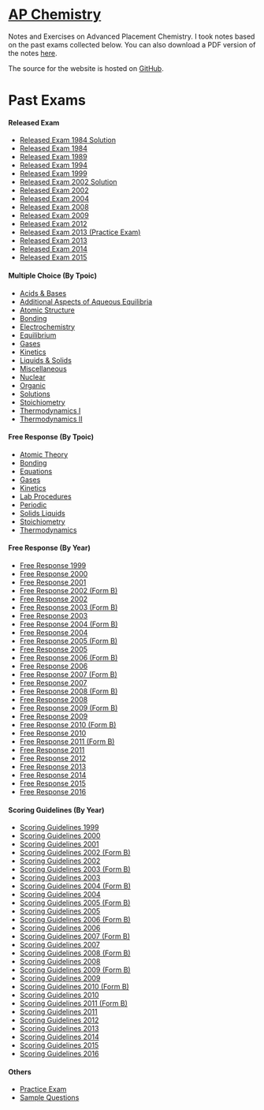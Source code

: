 # [AP Chemistry](https://stats.shawnzhong.com)
Notes and Exercises on Advanced Placement Chemistry. I took notes based on the past exams collected below. You can also download a PDF version of the notes   <a href="AP-Chemistry.pdf"  target="_blank" >here</a>.

The source for the website is hosted on [GitHub](https://github.com/ShawnZhong/AP-Chemistry). 

# Past Exams

#### Released Exam

* <a href="exams/Released Exam 1984 Solution.pdf" target="_blank">Released Exam 1984 Solution</a>
* <a href="exams/Released Exam 1984.pdf" target="_blank">Released Exam 1984</a>
* <a href="exams/Released Exam 1989.pdf" target="_blank">Released Exam 1989</a>
* <a href="exams/Released Exam 1994.pdf" target="_blank">Released Exam 1994</a>
* <a href="exams/Released Exam 1999.pdf" target="_blank">Released Exam 1999</a>
* <a href="exams/Released Exam 2002 Solution.pdf" target="_blank">Released Exam 2002 Solution</a>
* <a href="exams/Released Exam 2002.pdf" target="_blank">Released Exam 2002</a>
* <a href="exams/Released Exam 2004.pdf" target="_blank">Released Exam 2004</a>
* <a href="exams/Released Exam 2008.pdf" target="_blank">Released Exam 2008</a>
* <a href="exams/Released Exam 2009.pdf" target="_blank">Released Exam 2009</a>
* <a href="exams/Released Exam 2012.pdf" target="_blank">Released Exam 2012</a>
* <a href="exams/Released Exam 2013 (Practice Exam).pdf" target="_blank">Released Exam 2013 (Practice Exam)</a>
* <a href="exams/Released Exam 2013.pdf" target="_blank">Released Exam 2013</a>
* <a href="exams/Released Exam 2014.pdf" target="_blank">Released Exam 2014</a>
* <a href="exams/Released Exam 2015.pdf" target="_blank">Released Exam 2015</a>

#### Multiple Choice (By Tpoic)

* <a href="exams/Multiple Choice/Acids & Bases.pdf" target="_blank">Acids & Bases</a>
* <a href="exams/Multiple Choice/Additional Aspects of Aqueous Equilibria.pdf" target="_blank">Additional Aspects of Aqueous Equilibria</a>
* <a href="exams/Multiple Choice/Atomic Structure.pdf" target="_blank">Atomic Structure</a>
* <a href="exams/Multiple Choice/Bonding.pdf" target="_blank">Bonding</a>
* <a href="exams/Multiple Choice/Electrochemistry.pdf" target="_blank">Electrochemistry</a>
* <a href="exams/Multiple Choice/Equilibrium.pdf" target="_blank">Equilibrium</a>
* <a href="exams/Multiple Choice/Gases.pdf" target="_blank">Gases</a>
* <a href="exams/Multiple Choice/Kinetics.pdf" target="_blank">Kinetics</a>
* <a href="exams/Multiple Choice/Liquids & Solids.pdf" target="_blank">Liquids & Solids</a>
* <a href="exams/Multiple Choice/Miscellaneous.pdf" target="_blank">Miscellaneous</a>
* <a href="exams/Multiple Choice/Nuclear.pdf" target="_blank">Nuclear</a>
* <a href="exams/Multiple Choice/Organic.pdf" target="_blank">Organic</a>
* <a href="exams/Multiple Choice/Solutions.pdf" target="_blank">Solutions</a>
* <a href="exams/Multiple Choice/Stoichiometry.pdf" target="_blank">Stoichiometry</a>
* <a href="exams/Multiple Choice/Thermodynamics I.pdf" target="_blank">Thermodynamics I</a>
* <a href="exams/Multiple Choice/Thermodynamics II.pdf" target="_blank">Thermodynamics II</a>

#### Free Response (By Tpoic)

* <a href="exams/Free Response/Atomic Theory.pdf" target="_blank">Atomic Theory</a>
* <a href="exams/Free Response/Bonding.pdf" target="_blank">Bonding</a>
* <a href="exams/Free Response/Equations.pdf" target="_blank">Equations</a>
* <a href="exams/Free Response/Gases.pdf" target="_blank">Gases</a>
* <a href="exams/Free Response/Kinetics.pdf" target="_blank">Kinetics</a>
* <a href="exams/Free Response/Lab Procedures.pdf" target="_blank">Lab Procedures</a>
* <a href="exams/Free Response/Periodic.pdf" target="_blank">Periodic</a>
* <a href="exams/Free Response/Solids Liquids.pdf" target="_blank">Solids Liquids</a>
* <a href="exams/Free Response/Stoichiometry.pdf" target="_blank">Stoichiometry</a>
* <a href="exams/Free Response/Thermodynamics.pdf" target="_blank">Thermodynamics</a>

#### Free Response (By Year)

* <a href="exams/Free Response 1999.pdf" target="_blank">Free Response 1999</a>
* <a href="exams/Free Response 2000.pdf" target="_blank">Free Response 2000</a>
* <a href="exams/Free Response 2001.pdf" target="_blank">Free Response 2001</a>
* <a href="exams/Free Response 2002 (Form B).pdf" target="_blank">Free Response 2002 (Form B)</a>
* <a href="exams/Free Response 2002.pdf" target="_blank">Free Response 2002</a>
* <a href="exams/Free Response 2003 (Form B).pdf" target="_blank">Free Response 2003 (Form B)</a>
* <a href="exams/Free Response 2003.pdf" target="_blank">Free Response 2003</a>
* <a href="exams/Free Response 2004 (Form B).pdf" target="_blank">Free Response 2004 (Form B)</a>
* <a href="exams/Free Response 2004.pdf" target="_blank">Free Response 2004</a>
* <a href="exams/Free Response 2005 (Form B).pdf" target="_blank">Free Response 2005 (Form B)</a>
* <a href="exams/Free Response 2005.pdf" target="_blank">Free Response 2005</a>
* <a href="exams/Free Response 2006 (Form B).pdf" target="_blank">Free Response 2006 (Form B)</a>
* <a href="exams/Free Response 2006.pdf" target="_blank">Free Response 2006</a>
* <a href="exams/Free Response 2007 (Form B).pdf" target="_blank">Free Response 2007 (Form B)</a>
* <a href="exams/Free Response 2007.pdf" target="_blank">Free Response 2007</a>
* <a href="exams/Free Response 2008 (Form B).pdf" target="_blank">Free Response 2008 (Form B)</a>
* <a href="exams/Free Response 2008.pdf" target="_blank">Free Response 2008</a>
* <a href="exams/Free Response 2009 (Form B).pdf" target="_blank">Free Response 2009 (Form B)</a>
* <a href="exams/Free Response 2009.pdf" target="_blank">Free Response 2009</a>
* <a href="exams/Free Response 2010 (Form B).pdf" target="_blank">Free Response 2010 (Form B)</a>
* <a href="exams/Free Response 2010.pdf" target="_blank">Free Response 2010</a>
* <a href="exams/Free Response 2011 (Form B).pdf" target="_blank">Free Response 2011 (Form B)</a>
* <a href="exams/Free Response 2011.pdf" target="_blank">Free Response 2011</a>
* <a href="exams/Free Response 2012.pdf" target="_blank">Free Response 2012</a>
* <a href="exams/Free Response 2013.pdf" target="_blank">Free Response 2013</a>
* <a href="exams/Free Response 2014.pdf" target="_blank">Free Response 2014</a>
* <a href="exams/Free Response 2015.pdf" target="_blank">Free Response 2015</a>
* <a href="exams/Free Response 2016.pdf" target="_blank">Free Response 2016</a>


#### Scoring Guidelines (By Year)

* <a href="exams/Scoring Guidelines 1999.pdf" target="_blank">Scoring Guidelines 1999</a>
* <a href="exams/Scoring Guidelines 2000.pdf" target="_blank">Scoring Guidelines 2000</a>
* <a href="exams/Scoring Guidelines 2001.pdf" target="_blank">Scoring Guidelines 2001</a>
* <a href="exams/Scoring Guidelines 2002 (Form B).pdf" target="_blank">Scoring Guidelines 2002 (Form B)</a>
* <a href="exams/Scoring Guidelines 2002.pdf" target="_blank">Scoring Guidelines 2002</a>
* <a href="exams/Scoring Guidelines 2003 (Form B).pdf" target="_blank">Scoring Guidelines 2003 (Form B)</a>
* <a href="exams/Scoring Guidelines 2003.pdf" target="_blank">Scoring Guidelines 2003</a>
* <a href="exams/Scoring Guidelines 2004 (Form B).pdf" target="_blank">Scoring Guidelines 2004 (Form B)</a>
* <a href="exams/Scoring Guidelines 2004.pdf" target="_blank">Scoring Guidelines 2004</a>
* <a href="exams/Scoring Guidelines 2005 (Form B).pdf" target="_blank">Scoring Guidelines 2005 (Form B)</a>
* <a href="exams/Scoring Guidelines 2005.pdf" target="_blank">Scoring Guidelines 2005</a>
* <a href="exams/Scoring Guidelines 2006 (Form B).pdf" target="_blank">Scoring Guidelines 2006 (Form B)</a>
* <a href="exams/Scoring Guidelines 2006.pdf" target="_blank">Scoring Guidelines 2006</a>
* <a href="exams/Scoring Guidelines 2007 (Form B).pdf" target="_blank">Scoring Guidelines 2007 (Form B)</a>
* <a href="exams/Scoring Guidelines 2007.pdf" target="_blank">Scoring Guidelines 2007</a>
* <a href="exams/Scoring Guidelines 2008 (Form B).pdf" target="_blank">Scoring Guidelines 2008 (Form B)</a>
* <a href="exams/Scoring Guidelines 2008.pdf" target="_blank">Scoring Guidelines 2008</a>
* <a href="exams/Scoring Guidelines 2009 (Form B).pdf" target="_blank">Scoring Guidelines 2009 (Form B)</a>
* <a href="exams/Scoring Guidelines 2009.pdf" target="_blank">Scoring Guidelines 2009</a>
* <a href="exams/Scoring Guidelines 2010 (Form B).pdf" target="_blank">Scoring Guidelines 2010 (Form B)</a>
* <a href="exams/Scoring Guidelines 2010.pdf" target="_blank">Scoring Guidelines 2010</a>
* <a href="exams/Scoring Guidelines 2011 (Form B).pdf" target="_blank">Scoring Guidelines 2011 (Form B)</a>
* <a href="exams/Scoring Guidelines 2011.pdf" target="_blank">Scoring Guidelines 2011</a>
* <a href="exams/Scoring Guidelines 2012.pdf" target="_blank">Scoring Guidelines 2012</a>
* <a href="exams/Scoring Guidelines 2013.pdf" target="_blank">Scoring Guidelines 2013</a>
* <a href="exams/Scoring Guidelines 2014.pdf" target="_blank">Scoring Guidelines 2014</a>
* <a href="exams/Scoring Guidelines 2015.pdf" target="_blank">Scoring Guidelines 2015</a>
* <a href="exams/Scoring Guidelines 2016.pdf" target="_blank">Scoring Guidelines 2016</a>

#### Others
* <a href="exams/Practice Exam.pdf" target="_blank">Practice Exam</a>
* <a href="exams/Sample Questions.pdf" target="_blank">Sample Questions</a>
